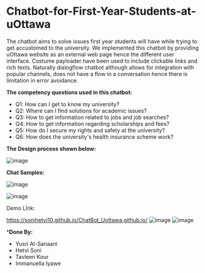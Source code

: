 # Chatbot-for-First-Year-Students-at-uOttawa

The chatbot aims to solve issues first year students will have while trying to get accustomed to the university. 
We implemented this chatbot by providing uOttawa website as an external web page hence the different user interface. 
Costume payloader have been used to include clickable links and rich texts. 
Naturally dialogflow chatbot although allows for integration with popular channels, does not have a flow in a conversation hence there is limitation in error avoidance.

**The competency questions used in this chatbot:**

- Q1: How can I get to know my university?
- Q2: Where can I find solutions for academic issues?
- Q3: How to get information related to jobs and job searches?
- Q4: How to get information regarding scholarships and fees?
- Q5: How do I secure my rights and safety at the university? 
- Q6: How does the university's health insurance scheme work?

**The Design process shown below:**


![image](https://user-images.githubusercontent.com/89004966/152660482-e1d7721d-6bb2-401e-bb56-e51ef8a39fbb.png)



**Chat Samples:**

![image](https://user-images.githubusercontent.com/89004966/152660628-f2fb0330-03db-4e28-8f3c-d0a19e960b59.png)

![image](https://user-images.githubusercontent.com/89004966/152660631-5937d6c6-1c44-48ad-8ebf-24246fb59269.png)





Demo LInk:

https://sonihetvi10.github.io/ChatBot_Uottawa.github.io/ 
![image](https://user-images.githubusercontent.com/89004966/152660611-f9461413-b852-41e9-af9d-e44c572cc7a9.png)
![image](https://user-images.githubusercontent.com/89004966/152668081-d08ea4b4-9dc1-4bce-8a9d-3eef19371488.png)


***Done By:**
- Yusri Al-Sanaani
- Hetvi Soni
- Tavleen Kour
- Immanuella Iyawe
